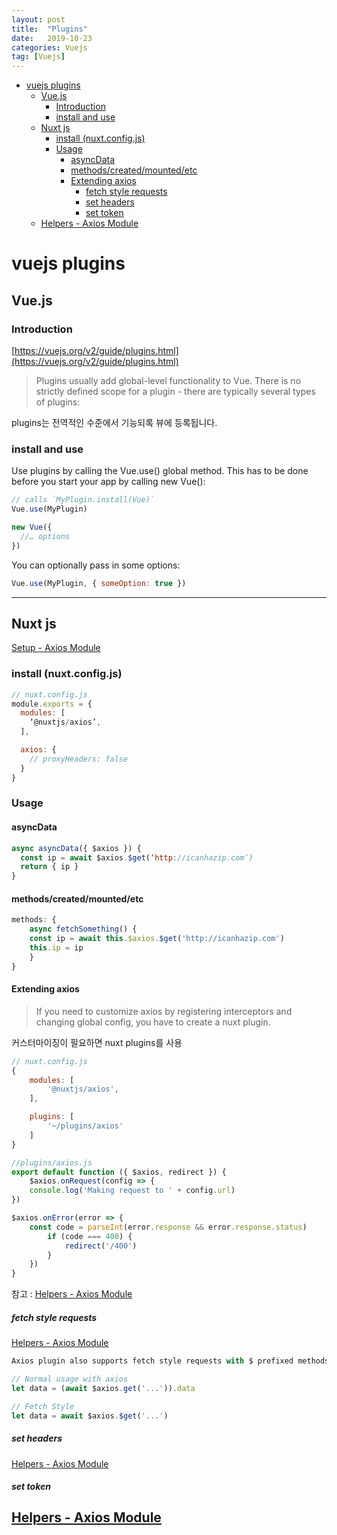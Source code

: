 ```yaml
---
layout: post
title:  "Plugins"
date:   2019-10-23
categories: Vuejs
tag: [Vuejs]
---
```


- [vuejs plugins](#vuejs-plugins)
  - [Vue.js](#vuejs)
    - [Introduction](#introduction)
    - [install and use](#install-and-use)
  - [Nuxt js](#nuxt-js)
    - [install (nuxt.config.js)](#install-nuxtconfigjs)
    - [Usage](#usage)
      - [asyncData](#asyncdata)
      - [methods/created/mounted/etc](#methodscreatedmountedetc)
      - [Extending axios](#extending-axios)
        - [fetch style requests](#fetch-style-requests)
        - [set headers](#set-headers)
        - [set token](#set-token)
  - [Helpers - Axios Module](#helpers---axios-module)


# vuejs plugins

## Vue.js
### Introduction

[https://vuejs.org/v2/guide/plugins.html](https://vuejs.org/v2/guide/plugins.html)
> Plugins usually add global-level functionality to Vue. There is no strictly defined scope for a plugin - there are typically several types of plugins:

plugins는 전역적인 수준에서 기능되록 뷰에 등록됩니다. 

### install and use
Use plugins by calling the Vue.use() global method. This has to be done before you start your app by calling new Vue():
```javascript
// calls `MyPlugin.install(Vue)`
Vue.use(MyPlugin)

new Vue({
  //… options
})
```

You can optionally pass in some options:
```javascript
Vue.use(MyPlugin, { someOption: true })
```
---





## Nuxt js
[Setup - Axios Module](https://axios.nuxtjs.org/setup)

### install (nuxt.config.js)
```javascript
// nuxt.config.js
module.exports = {
  modules: [
    ‘@nuxtjs/axios’,
  ],

  axios: {
    // proxyHeaders: false
  }
}
```

### Usage
#### asyncData
```javascript
async asyncData({ $axios }) {
  const ip = await $axios.$get(‘http://icanhazip.com’)
  return { ip }
}
```

#### methods/created/mounted/etc
```javascript
methods: {
	async fetchSomething() {
	const ip = await this.$axios.$get('http://icanhazip.com')
	this.ip = ip
	}
}

```

#### Extending axios 
> If you need to customize axios by registering interceptors and changing global config, you have to create a nuxt plugin.

커스터마이징이 필요하면  nuxt plugins를 사용 
```javascript
// nuxt.config.js
{
	modules: [
		'@nuxtjs/axios',
	],

	plugins: [
		'~/plugins/axios'
	]
}
```


```javascript
//plugins/axios.js
export default function ({ $axios, redirect }) {
	$axios.onRequest(config => {
	console.log('Making request to ' + config.url)
})

$axios.onError(error => {
	const code = parseInt(error.response && error.response.status)
		if (code === 400) {
			redirect('/400')
		}
	})
}
```

참고 : [Helpers - Axios Module](https://axios.nuxtjs.org/helpers) 

##### fetch style requests 
[Helpers - Axios Module](https://axios.nuxtjs.org/helpers#fetch-style-requests)
```javascript
Axios plugin also supports fetch style requests with $ prefixed methods:

// Normal usage with axios
let data = (await $axios.get('...')).data

// Fetch Style
let data = await $axios.$get('...')
```

##### set headers
[Helpers - Axios Module](https://axios.nuxtjs.org/helpers#setheader-name-value-scopes-common)

##### set token
[Helpers - Axios Module](https://axios.nuxtjs.org/helpers#settoken-token-type-scopes-common)
---
